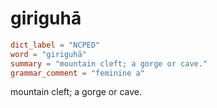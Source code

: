 # giriguhā

``` toml
dict_label = "NCPED"
word = "giriguhā"
summary = "mountain cleft; a gorge or cave."
grammar_comment = "feminine a"
```

mountain cleft; a gorge or cave.

